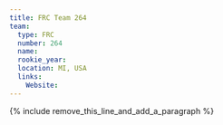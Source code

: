```yaml
---
title: FRC Team 264
team:
  type: FRC
  number: 264
  name:
  rookie_year:
  location: MI, USA
  links:
    Website:
---
```


{% include remove_this_line_and_add_a_paragraph %}